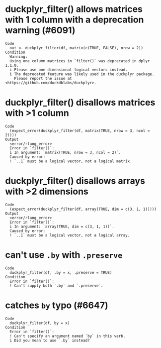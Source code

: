 # duckplyr_filter() allows matrices with 1 column with a deprecation warning (#6091)

    Code
      out <- duckplyr_filter(df, matrix(c(TRUE, FALSE), nrow = 2))
    Condition
      Warning:
      Using one column matrices in `filter()` was deprecated in dplyr 1.1.0.
      i Please use one dimensional logical vectors instead.
      i The deprecated feature was likely used in the duckplyr package.
        Please report the issue at <https://github.com/duckdblabs/duckplyr>.

# duckplyr_filter() disallows matrices with >1 column

    Code
      (expect_error(duckplyr_filter(df, matrix(TRUE, nrow = 3, ncol = 2))))
    Output
      <error/rlang_error>
      Error in `filter()`:
      i In argument: `matrix(TRUE, nrow = 3, ncol = 2)`.
      Caused by error:
      ! `..1` must be a logical vector, not a logical matrix.

# duckplyr_filter() disallows arrays with >2 dimensions

    Code
      (expect_error(duckplyr_filter(df, array(TRUE, dim = c(3, 1, 1)))))
    Output
      <error/rlang_error>
      Error in `filter()`:
      i In argument: `array(TRUE, dim = c(3, 1, 1))`.
      Caused by error:
      ! `..1` must be a logical vector, not a logical array.

# can't use `.by` with `.preserve`

    Code
      duckplyr_filter(df, .by = x, .preserve = TRUE)
    Condition
      Error in `filter()`:
      ! Can't supply both `.by` and `.preserve`.

# catches `by` typo (#6647)

    Code
      duckplyr_filter(df, by = x)
    Condition
      Error in `filter()`:
      ! Can't specify an argument named `by` in this verb.
      i Did you mean to use `.by` instead?

